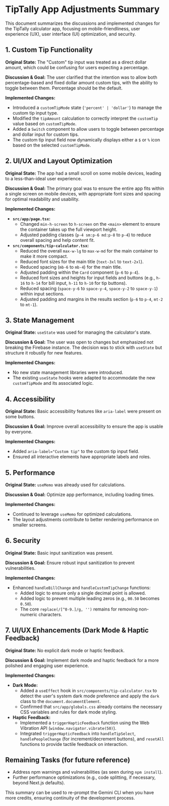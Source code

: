 # TipTally App Adjustments Summary

This document summarizes the discussions and implemented changes for the TipTally calculator app, focusing on mobile-friendliness, user experience (UX), user interface (UI) optimization, and security.

## 1. Custom Tip Functionality

**Original State:** The "Custom" tip input was treated as a direct dollar amount, which could be confusing for users expecting a percentage.

**Discussion & Goal:** The user clarified that the intention was to allow both percentage-based and fixed dollar amount custom tips, with the ability to toggle between them. Percentage should be the default.

**Implemented Changes:**
*   Introduced a `customTipMode` state (`'percent' | 'dollar'`) to manage the custom tip input type.
*   Modified the `tipAmount` calculation to correctly interpret the `customTip` value based on `customTipMode`.
*   Added a `Switch` component to allow users to toggle between percentage and dollar input for custom tips.
*   The custom tip input field now dynamically displays either a `$` or `%` icon based on the selected `customTipMode`.

## 2. UI/UX and Layout Optimization

**Original State:** The app had a small scroll on some mobile devices, leading to a less-than-ideal user experience.

**Discussion & Goal:** The primary goal was to ensure the entire app fits within a single screen on mobile devices, with appropriate font sizes and spacing for optimal readability and usability.

**Implemented Changes:**
*   **`src/app/page.tsx`:**
    *   Changed `min-h-screen` to `h-screen` on the `<main>` element to ensure the container takes up the full viewport height.
    *   Adjusted padding classes (`p-4 sm:p-6 md:p-8` to `p-4`) to reduce overall spacing and help content fit.
*   **`src/components/tip-calculator.tsx`:**
    *   Reduced the overall `max-w-lg` to `max-w-md` for the main container to make it more compact.
    *   Reduced font sizes for the main title (`text-3xl` to `text-2xl`).
    *   Reduced spacing (`mb-6` to `mb-4`) for the main title.
    *   Adjusted padding within the `Card` component (`p-6` to `p-4`).
    *   Reduced font sizes and heights for input fields and buttons (e.g., `h-16` to `h-14` for bill input, `h-11` to `h-10` for tip buttons).
    *   Reduced spacing (`space-y-6` to `space-y-4`, `space-y-2` to `space-y-1`) within input sections.
    *   Adjusted padding and margins in the results section (`p-6` to `p-4`, `mt-2` to `mt-1`).

## 3. State Management

**Original State:** `useState` was used for managing the calculator's state.

**Discussion & Goal:** The user was open to changes but emphasized not breaking the Firebase instance. The decision was to stick with `useState` but structure it robustly for new features.

**Implemented Changes:**
*   No new state management libraries were introduced.
*   The existing `useState` hooks were adapted to accommodate the new `customTipMode` and its associated logic.

## 4. Accessibility

**Original State:** Basic accessibility features like `aria-label` were present on some buttons.

**Discussion & Goal:** Improve overall accessibility to ensure the app is usable by everyone.

**Implemented Changes:**
*   Added `aria-label="Custom tip"` to the custom tip input field.
*   Ensured all interactive elements have appropriate labels and roles.

## 5. Performance

**Original State:** `useMemo` was already used for calculations.

**Discussion & Goal:** Optimize app performance, including loading times.

**Implemented Changes:**
*   Continued to leverage `useMemo` for optimized calculations.
*   The layout adjustments contribute to better rendering performance on smaller screens.

## 6. Security

**Original State:** Basic input sanitization was present.

**Discussion & Goal:** Ensure robust input sanitization to prevent vulnerabilities.

**Implemented Changes:**
*   Enhanced `handleBillChange` and `handleCustomTipChange` functions:
    *   Added logic to ensure only a single decimal point is allowed.
    *   Added logic to prevent multiple leading zeros (e.g., `00.50` becomes `0.50`).
    *   The core `replace(/[^0-9.]/g, '')` remains for removing non-numeric characters.

## 7. UI/UX Enhancements (Dark Mode & Haptic Feedback)

**Original State:** No explicit dark mode or haptic feedback.

**Discussion & Goal:** Implement dark mode and haptic feedback for a more polished and engaging user experience.

**Implemented Changes:**
*   **Dark Mode:**
    *   Added a `useEffect` hook in `src/components/tip-calculator.tsx` to detect the user's system dark mode preference and apply the `dark` class to the `document.documentElement`.
    *   Confirmed that `src/app/globals.css` already contains the necessary CSS variables and rules for dark mode styling.
*   **Haptic Feedback:**
    *   Implemented a `triggerHapticFeedback` function using the Web Vibration API (`window.navigator.vibrate(50)`).
    *   Integrated `triggerHapticFeedback` into `handleTipSelect`, `handlePeopleChange` (for increment/decrement buttons), and `resetAll` functions to provide tactile feedback on interaction.

## Remaining Tasks (for future reference)

*   Address npm warnings and vulnerabilities (as seen during `npm install`).
*   Further performance optimizations (e.g., code splitting, if necessary, beyond Next.js defaults).

This summary can be used to re-prompt the Gemini CLI when you have more credits, ensuring continuity of the development process.
